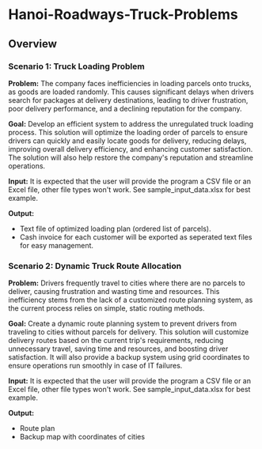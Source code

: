 # Hanoi-Roadways-Truck-Problems

## Overview
### Scenario 1: Truck Loading Problem
**Problem:**
The company faces inefficiencies in loading parcels onto trucks, as goods are loaded randomly. This causes significant delays when drivers search for packages at delivery destinations, leading to driver frustration, poor delivery performance, and a declining reputation for the company.

**Goal:** 
Develop an efficient system to address the unregulated truck loading process. This solution will optimize the loading order of parcels to ensure drivers can quickly and easily locate goods for delivery, reducing delays, improving overall delivery efficiency, and enhancing customer satisfaction. The solution will also help restore the company's reputation and streamline operations.

**Input:**
It is expected that the user will provide the program a CSV file or an Excel file, other file types won't work. See sample_input_data.xlsx for best example.

**Output:**
- Text file of optimized loading plan (ordered list of parcels).
- Cash invoice for each customer will be exported as seperated text files for easy management.

### Scenario 2: Dynamic Truck Route Allocation
**Problem:**
Drivers frequently travel to cities where there are no parcels to deliver, causing frustration and wasting time and resources. This inefficiency stems from the lack of a customized route planning system, as the current process relies on simple, static routing methods.

**Goal:** 
Create a dynamic route planning system to prevent drivers from traveling to cities without parcels for delivery. This solution will customize delivery routes based on the current trip's requirements, reducing unnecessary travel, saving time and resources, and boosting driver satisfaction. It will also provide a backup system using grid coordinates to ensure operations run smoothly in case of IT failures.

**Input:**
It is expected that the user will provide the program a CSV file or an Excel file, other file types won't work. See sample_input_data.xlsx for best example.

**Output:**
- Route plan
- Backup map with coordinates of cities
